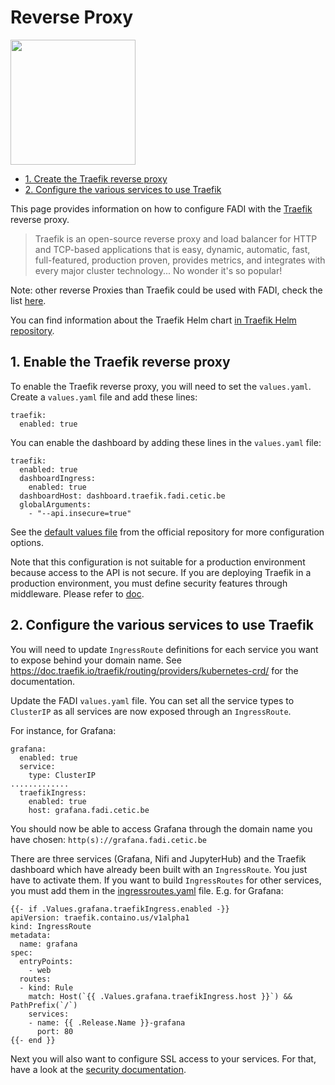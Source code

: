 Reverse Proxy
==========

<p align="left";>
  <a href="https://traefik.io/" alt="traefik">
    <img src="/doc/images/logos/traefik-logo.png" width="200px" />
  </a>
</p>

* [1. Create the Traefik reverse proxy](#1-enable-the-traefik-reverse-proxy)
* [2. Configure the various services to use Traefik](#2-configure-the-various-services-to-use-traefik)

This page provides information on how to configure FADI with the [Traefik](https://traefik.io/) reverse proxy.

> Traefik is an open-source reverse proxy and load balancer for HTTP and TCP-based applications that is easy, dynamic, automatic, fast, full-featured, production proven, provides metrics, and integrates with every major cluster technology... No wonder it's so popular!

Note: other reverse Proxies than Traefik could be used with FADI, check the list [here](https://kubernetes.io/docs/concepts/services-networking/ingress-controllers/).

You can find information about the Traefik Helm chart [in Traefik Helm repository](https://github.com/traefik/traefik-helm-chart/tree/master/traefik).

## 1. Enable the Traefik reverse proxy

To enable the Traefik reverse proxy, you will need to set the `values.yaml`. Create a `values.yaml` file and add these lines:

```
traefik:
  enabled: true
```

You can enable the dashboard by adding these lines in the `values.yaml` file:

```
traefik:
  enabled: true
  dashboardIngress:
    enabled: true
  dashboardHost: dashboard.traefik.fadi.cetic.be
  globalArguments:
    - "--api.insecure=true"
```

See the [default values file](https://github.com/traefik/traefik-helm-chart/blob/master/traefik/values.yaml) from the official repository for more configuration options.

Note that this configuration is not suitable for a production environment because access to the API is not secure. If you are deploying Traefik in a production environment, you must define security features through middleware. Please refer to [doc](https://doc.traefik.io/traefik/v2.0/operations/dashboard/).


## 2. Configure the various services to use Traefik

You will need to update `IngressRoute` definitions for each service you want to expose behind your domain name. See https://doc.traefik.io/traefik/routing/providers/kubernetes-crd/ for the documentation.

Update the FADI `values.yaml` file. You can set all the service types to `ClusterIP` as all services are now exposed through an `IngressRoute`. 

For instance, for Grafana:
```
grafana:
  enabled: true
  service:
    type: ClusterIP
.............
  traefikIngress:
    enabled: true
    host: grafana.fadi.cetic.be
```

You should now be able to access Grafana through the domain name you have chosen: `http(s)://grafana.fadi.cetic.be`

There are three services (Grafana, Nifi and JupyterHub) and the Traefik dashboard which have already been built with an `IngressRoute`. You just have to activate them. If you want to build `IngressRoutes` for other services, you must add them in the [ingressroutes.yaml](https://github.com/cetic/helm-fadi/blob/master/templates/ingressroutes.yaml) file. E.g. for Grafana:

```
{{- if .Values.grafana.traefikIngress.enabled -}}
apiVersion: traefik.containo.us/v1alpha1
kind: IngressRoute
metadata:
  name: grafana
spec:
  entryPoints:
    - web
  routes:
  - kind: Rule
    match: Host(`{{ .Values.grafana.traefikIngress.host }}`) && PathPrefix(`/`)
    services:
    - name: {{ .Release.Name }}-grafana
      port: 80
{{- end }}
```

Next you will also want to configure SSL access to your services. For that, have a look at the [security documentation](/doc/SECURITY.md).
